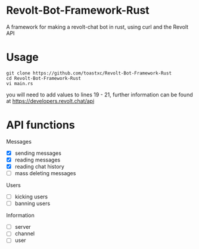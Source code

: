 # Revolt-Bot-Framework-Rust
A framework for making a revolt-chat bot in rust, using curl and the Revolt API

# Usage 
```
git clone https://github.com/toastxc/Revolt-Bot-Framework-Rust
cd Revolt-Bot-Framework-Rust
vi main.rs
```
you will need to add values to lines 19 - 21, further information can be found at 
https://developers.revolt.chat/api

# API functions

Messages
- [x] sending messages
- [x] reading messages
- [x] reading chat history
- [ ] mass deleting messages

Users
- [ ] kicking users
- [ ] banning users

Information
- [ ] server
- [ ] channel
- [ ] user
